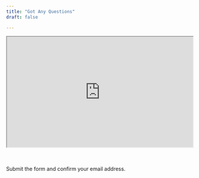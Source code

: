 ```yaml
---
title: "Got Any Questions"
draft: false

---
```

<iframe
  src="https://codepen.io/team/codepen/embed/preview/PNaGbb"
  style="width:100%; height:300px;"
></iframe>

<br><br>
Submit the form and confirm your email address.
